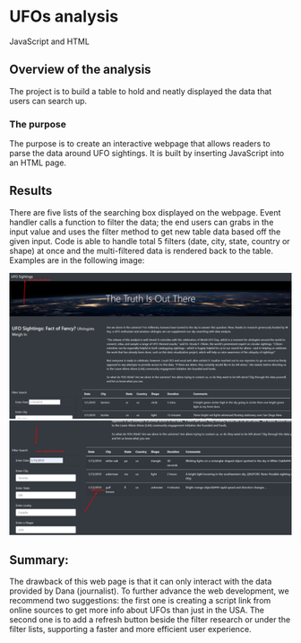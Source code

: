 # UFOs analysis
JavaScript and HTML

## Overview of the analysis
The project is to build a table to hold and neatly displayed the data that users can search up. 
### The purpose
The purpose is to create an interactive webpage that allows readers to parse the data around UFO sightings. It is built by inserting JavaScript into an HTML page.
## Results
There are five lists of the searching box displayed on the webpage. Event handler calls a function to filter the data; the end users can grabs in the input value and uses the filter method to get new table data based off the given input. Code is able to handle total 5 filters (date, city, state, country or shape) at once and the multi-filtered data is rendered back to the table. Examples are in the following image:


![ex1](https://github.com/summerginger/UFO/blob/main/static/css/images/example%201.png)
![ex2](https://github.com/summerginger/UFO/blob/main/static/css/images/example%202.png)

## Summary:
The drawback of this web page is that it can only interact with the data provided by Dana (journalist). To further advance the web development, we recommend two suggestions: the first one is creating a script link from online sources to get more info about UFOs than just in the USA.  The second one is to add a refresh button beside the filter research or under the filter lists, supporting a faster and more efficient user experience. 

